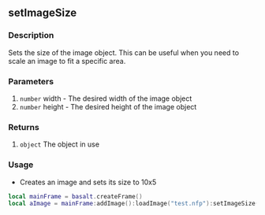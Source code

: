 ## setImageSize

### Description

Sets the size of the image object. This can be useful when you need to scale an image to fit a specific area.

### Parameters

1. `number` width - The desired width of the image object
2. `number` height - The desired height of the image object

### Returns

1. `object` The object in use

### Usage

* Creates an image and sets its size to 10x5

```lua
local mainFrame = basalt.createFrame()
local aImage = mainFrame:addImage():loadImage("test.nfp"):setImageSize(10, 5)
```
